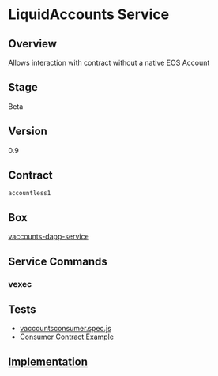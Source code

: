 LiquidAccounts Service
=================

## Overview
Allows interaction with contract without a native EOS Account

## Stage
Beta

## Version
0.9

## Contract

```accountless1```

## Box
[vaccounts-dapp-service](../../developers/boxes/vaccounts-dapp-service)

## Service Commands
### vexec
## Tests 
* [vaccountsconsumer.spec.js](https://github.com/liquidapps-io/zeus-sdk/tree/master/boxes/groups/services/vaccounts-dapp-service/test/vaccountsconsumer.spec.js)
* [Consumer Contract Example](https://github.com/liquidapps-io/zeus-sdk/tree/master/boxes/groups/services/vaccounts-dapp-service/contracts/eos/vaccountsconsumer/vaccountsconsumer.cpp)
## [Implementation](https://github.com/liquidapps-io/zeus-sdk/tree/master/boxes/groups/services/vaccounts-dapp-service/contracts/eos/dappservices/_vaccounts_impl.hpp)
